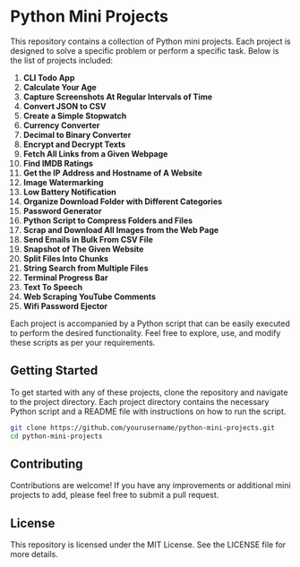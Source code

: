 
# Python Mini Projects

This repository contains a collection of Python mini projects. Each project is designed to solve a specific problem or perform a specific task. Below is the list of projects included:

1. **CLI Todo App**
2. **Calculate Your Age**
3. **Capture Screenshots At Regular Intervals of Time**
4. **Convert JSON to CSV**
5. **Create a Simple Stopwatch**
6. **Currency Converter**
7. **Decimal to Binary Converter**
8. **Encrypt and Decrypt Texts**
9. **Fetch All Links from a Given Webpage**
10. **Find IMDB Ratings**
11. **Get the IP Address and Hostname of A Website**
12. **Image Watermarking**
13. **Low Battery Notification**
14. **Organize Download Folder with Different Categories**
15. **Password Generator**
16. **Python Script to Compress Folders and Files**
17. **Scrap and Download All Images from the Web Page**
18. **Send Emails in Bulk From CSV File**
19. **Snapshot of The Given Website**
20. **Split Files Into Chunks**
21. **String Search from Multiple Files**
22. **Terminal Progress Bar**
23. **Text To Speech**
24. **Web Scraping YouTube Comments**
25. **Wifi Password Ejector**

Each project is accompanied by a Python script that can be easily executed to perform the desired functionality. Feel free to explore, use, and modify these scripts as per your requirements.

## Getting Started

To get started with any of these projects, clone the repository and navigate to the project directory. Each project directory contains the necessary Python script and a README file with instructions on how to run the script.

```bash
git clone https://github.com/yourusername/python-mini-projects.git
cd python-mini-projects
```

## Contributing

Contributions are welcome! If you have any improvements or additional mini projects to add, please feel free to submit a pull request.

## License

This repository is licensed under the MIT License. See the LICENSE file for more details.

